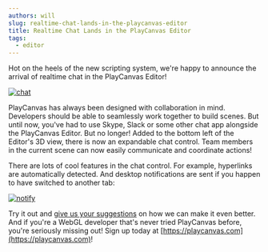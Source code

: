 ```yaml
---
authors: will
slug: realtime-chat-lands-in-the-playcanvas-editor
title: Realtime Chat Lands in the PlayCanvas Editor
tags:
  - editor
---
```


Hot on the heels of the new scripting system, we're happy to announce the arrival of realtime chat in the PlayCanvas Editor!

<!-- more -->

[![chat](/img/chat.gif)](/img/chat.gif)

PlayCanvas has always been designed with collaboration in mind. Developers should be able to seamlessly work together to build scenes. But until now, you've had to use Skype, Slack or some other chat app alongside the PlayCanvas Editor. But no longer! Added to the bottom left of the Editor's 3D view, there is now an expandable chat control. Team members in the current scene can now easily communicate and coordinate actions!

There are lots of cool features in the chat control. For example, hyperlinks are automatically detected. And desktop notifications are sent if you happen to have switched to another tab:

[![notify](/img/notify.gif)](/img/notify.gif)

Try it out and [give us your suggestions](https://forum.playcanvas.com/t/realtime-chat-lands-in-the-playcanvas-editor/2155) on how we can make it even better. And if you're a WebGL developer that's never tried PlayCanvas before, you're seriously missing out! Sign up today at [https://playcanvas.com](https://playcanvas.com)!
